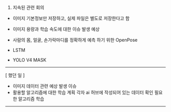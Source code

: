 1. 지속된 관련 회의
- 이미지 기본정보만 저장하고, 실제 파일은 별도로 저장한다고 함
- 이미지 용량과 학습 속도에 대한 이슈 발생 예상

- 사람의 몸, 얼굴, 손가락마디를 정확하게 예측 하기 위한 OpenPose
- LSTM
- YOLO V4 MASK 

***
[ 했던 일 ]
- 이미지 데이터 관련 예상 발생 이슈
- 활용할 알고리즘에 대한 학습 계획
	각자 ai 허브에 작성되어 있는 데이터 확인
	필요한 알고리즘 학습
***
